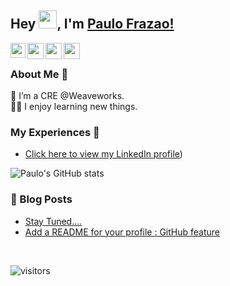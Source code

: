 ## Hey <img src="https://github.com/TheDudeThatCode/TheDudeThatCode/blob/master/Assets/Hi.gif" width="29px">, I'm [Paulo Frazao!](https://www.linkedin.com/in/paulofrazao/) 
<!--
**isupersky/isupersky** is a ✨ _special_ ✨ repository because its `README.md` (this file) appears on your GitHub profile.

Here are some ideas to get you started:

- 🔭 I’m currently working on ...
- 🌱 I’m currently learning ...
- 👯 I’m looking to collaborate on ...
- 🤔 I’m looking for help with ...
- 💬 Ask me about ...
- 📫 How to reach me: ...
- 😄 Pronouns: ...
- ⚡ Fun fact: ...
-->


<a href="https://www.linkedin.com/in/paulofrazao/">
  <img align="left" width="24px" src="https://cdn.jsdelivr.net/npm/simple-icons@v3/icons/linkedin.svg"  />
</a>
<a href="https://twitter.com/paulofrazao">
  <img align="left" width="26px" src="https://cdn.jsdelivr.net/npm/simple-icons@v3/icons/twitter.svg" />
</a>
<a href="mailto:mailtopfrazao@gmail.com">
  <img align="left" width="26px" src="https://cdn.jsdelivr.net/npm/simple-icons@v3/icons/gmail.svg" />
</a>
<a href="https://www.youtube.com/channel/UCiiOUy5NitscX1Ao8on70Rw">
  <img align="left" width="26px" src="https://cdn.jsdelivr.net/npm/simple-icons@v3/icons/youtube.svg" />
</a>


<br />

### About Me 🚀
🌱 I’m a CRE @Weaveworks. </br>
👨‍💻  I enjoy learning new things. </br>

### My Experiences 🙌
- [Click here to view my LinkedIn profile](https://www.linkedin.com/in/paulofrazao))

![Paulo's GitHub stats](https://github-readme-stats.vercel.app/api?username=paulofrazao&show_icons=true&hide_border=true)&nbsp;&nbsp;
<br />


### 📕 Blog Posts
- [Stay Tuned....](https://www.weave.works)
- [Add a README for your profile : GitHub feature](https://isupersky.medium.com/add-a-readme-for-your-profile-github-feature-8f1ac11cb112)
<br/>

![visitors](https://visitor-badge.laobi.icu/badge?page_id=paulofrazao.paulofrazao)
